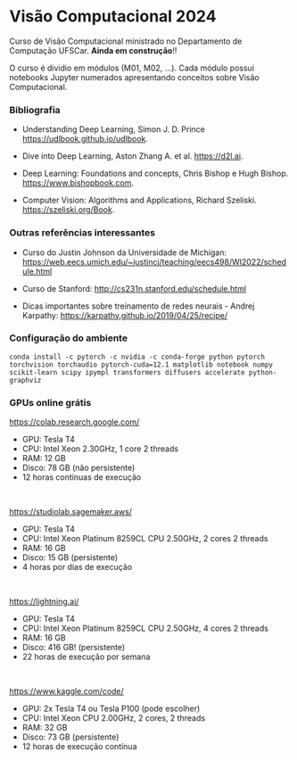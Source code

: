 # Visão Computacional 2024

Curso de Visão Computacional ministrado no Departamento de Computação UFSCar. **Ainda em construção**!!

O curso é dividio em módulos (M01, M02, ...). Cada módulo possui notebooks Jupyter numerados apresentando conceitos sobre Visão Computacional.

### Bibliografia

* Understanding Deep Learning, Simon J. D. Prince
https://udlbook.github.io/udlbook.

* Dive into Deep Learning, Aston Zhang A. et al. https://d2l.ai.

* Deep Learning: Foundations and concepts, Chris Bishop e Hugh Bishop. https://www.bishopbook.com.

* Computer Vision: Algorithms and Applications, Richard Szeliski. https://szeliski.org/Book.


### Outras referências interessantes

* Curso do Justin Johnson da Universidade de Michigan: 
https://web.eecs.umich.edu/~justincj/teaching/eecs498/WI2022/schedule.html

* Curso de Stanford: http://cs231n.stanford.edu/schedule.html

* Dicas importantes sobre treinamento de redes neurais - Andrej Karpathy:  https://karpathy.github.io/2019/04/25/recipe/

### Configuração do ambiente

`conda install -c pytorch -c nvidia -c conda-forge python pytorch torchvision torchaudio pytorch-cuda=12.1 matplotlib notebook numpy scikit-learn scipy ipympl transformers diffusers accelerate python-graphviz`

### GPUs online grátis

 https://colab.research.google.com/
* GPU: Tesla T4
* CPU: Intel Xeon 2.30GHz, 1 core 2 threads
* RAM: 12 GB
* Disco: 78 GB (não persistente)
* 12 horas contínuas de execução

<br/>

https://studiolab.sagemaker.aws/
* GPU: Tesla T4
* CPU: Intel Xeon Platinum 8259CL CPU 2.50GHz, 2 cores 2 threads
* RAM: 16 GB
* Disco: 15 GB (persistente)
* 4 horas por dias de execução

<br/>

https://lightning.ai/
* GPU: Tesla T4
* CPU: Intel Xeon Platinum 8259CL CPU 2.50GHz, 4 cores 2 threads
* RAM: 16 GB
* Disco: 416 GB! (persistente)
* 22 horas de execução por semana

<br/>

https://www.kaggle.com/code/
* GPU: 2x Tesla T4 ou Tesla P100   (pode escolher)
* CPU: Intel Xeon CPU 2.00GHz, 2 cores, 2 threads
* RAM: 32 GB
* Disco: 73 GB (persistente)
* 12 horas de execução contínua
